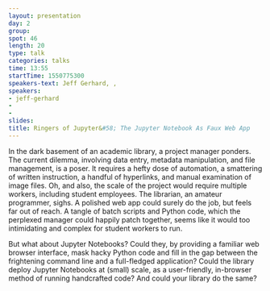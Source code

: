 ```yaml
---
layout: presentation
day: 2
group: 
spot: 46
length: 20
type: talk
categories: talks
time: 13:55
startTime: 1550775300
speakers-text: Jeff Gerhard, , 
speakers:
- jeff-gerhard
- 
- 
slides: 
title: Ringers of Jupyter&#58; The Jupyter Notebook As Faux Web App
---
```

In the dark basement of an academic library, a project manager ponders. The current dilemma, involving data entry, metadata manipulation, and file management, is a poser. It requires a hefty dose of automation, a smattering of written instruction, a handful of hyperlinks, and manual examination of image files. Oh, and also, the scale of the project would require multiple workers, including student employees. The librarian, an amateur programmer, sighs. A polished web app could surely do the job, but feels far out of reach. A tangle of batch scripts and Python code, which the perplexed manager could happily patch together, seems like it would too intimidating and complex for student workers to run. 

But what about Jupyter Notebooks? Could they, by providing a familiar web browser interface, mask hacky Python code and fill in the gap between the frightening command line and a full-fledged application? Could the library deploy Jupyter Notebooks at (small) scale, as a user-friendly, in-browser method of running handcrafted code? And could your library do the same?
